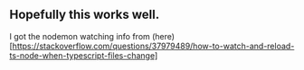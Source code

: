 ## Hopefully this works well.
I got the nodemon watching info from (here)[https://stackoverflow.com/questions/37979489/how-to-watch-and-reload-ts-node-when-typescript-files-change]